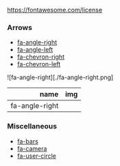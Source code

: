 https://fontawesome.com/license

### Arrows
* [fa-angle-right](https://fontawesome.com/icons/angle-right?style=solid)
* [fa-angle-left](https://fontawesome.com/icons/angle-left?style=solid)
* [fa-chevron-right](https://fontawesome.com/icons/chevron-right?style=solid)
* [fa-chevron-left](https://fontawesome.com/icons/chevron-left?style=solid)

![fa-angle-right][./fa-angle-right.png]

| name | img |
| ---: | :-- |
| fa-angle-right | 

### Miscellaneous
* [fa-bars](https://fontawesome.com/icons/bars?style=solid)
* [fa-camera](https://fontawesome.com/icons/camera?style=solid)
* [fa-user-circle](https://fontawesome.com/icons/user-circle?style=solid)

